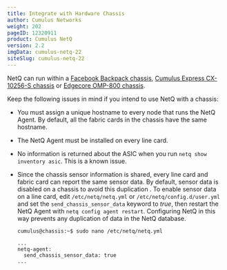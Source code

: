 ```yaml
---
title: Integrate with Hardware Chassis
author: Cumulus Networks
weight: 202
pageID: 12320911
product: Cumulus NetQ
version: 2.2
imgData: cumulus-netq-22
siteSlug: cumulus-netq-22
---
```


NetQ can run within a [Facebook Backpack
chassis](https://cumulusnetworks.com/products/cumulus-express/getting-started/backpack/),
[Cumulus Express CX-10256-S
chassis](https://cumulusnetworks.com/products/cumulus-express/getting-started/cx10256s-omp800/)
or [Edgecore OMP-800
chassis](https://cumulusnetworks.com/products/cumulus-express/getting-started/cx10256s-omp800/).

Keep the following issues in mind if you intend to use NetQ with a
chassis:

  - You must assign a unique hostname to every node that runs the NetQ
    Agent. By default, all the fabric cards in the chassis have the same
    hostname.
  - The NetQ Agent must be installed on every line card.
  - No information is returned about the ASIC when you run `netq show
    inventory asic`. This is a known issue.
  - Since the chassis sensor information is shared, every line card and
    fabric card can report the same sensor data. By default, sensor data
    is disabled on a chassis to avoid this duplication . To enable
    sensor data on a line card, edit `/etc/netq/netq.yml` or
    `/etc/netq/config.d/user.yml` and set the `send_chassis_sensor_data`
    keyword to *true*, then restart the NetQ Agent with `netq config
    agent restart`. Configuring NetQ in this way prevents any
    duplication of data in the NetQ database.

        cumulus@chassis:~$ sudo nano /etc/netq/netq.yml
         
        ...
        netq-agent:
          send_chassis_sensor_data: true
        ...
